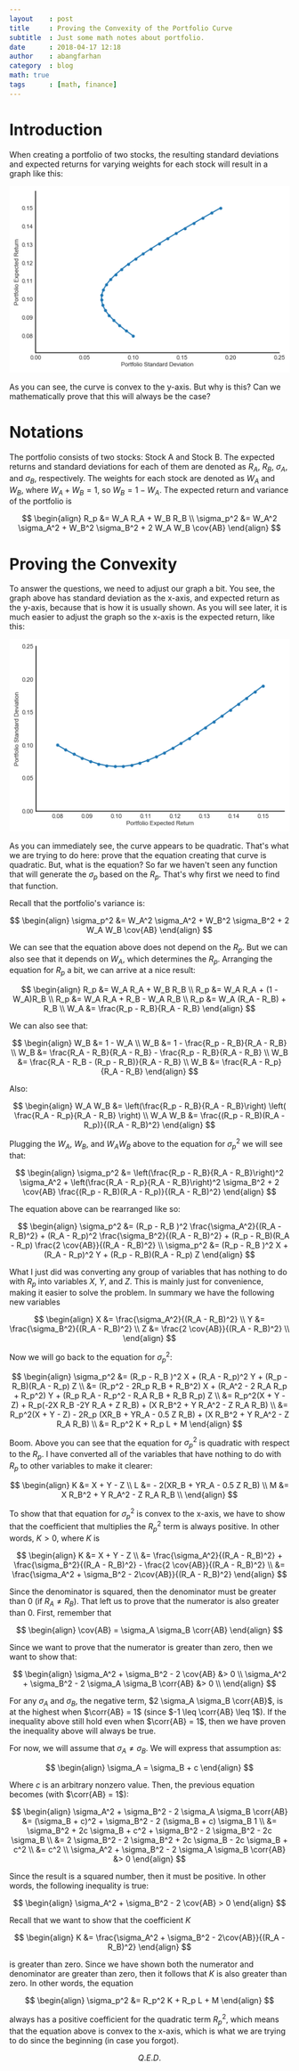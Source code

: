 ```yaml
---
layout    : post
title     : Proving the Convexity of the Portfolio Curve
subtitle  : Just some math notes about portfolio.
date      : 2018-04-17 12:18
author    : abangfarhan
category  : blog
math: true
tags      : [math, finance]
---
```


<div hidden>
$\newcommand{\cov}[1]{\text{COV} _ {#1}}$
$\newcommand{\corr}[1]{\rho _ {#1}}$
</div>

# Introduction

When creating a portfolio of two stocks, the resulting standard deviations and expected returns for varying weights for each stock will result in a graph like this:

![portfolio curve](/img/2018-04-17-portfolio-convexity/00.png)

As you can see, the curve is convex to the y-axis. But why is this? Can we mathematically prove that this will always be the case?

# Notations

The portfolio consists of two stocks: Stock A and Stock B. The expected returns and standard deviations for each of them are denoted as $R_A$, $R_B$, $\sigma_A$, and $\sigma_B$, respectively. The weights for each stock are denoted as $W_A$ and $W_B$, where $W_A + W_B = 1$, so $W_B = 1 - W_A$. The expected return and variance of the portfolio is

$$
\begin{align}
R_p &= W_A R_A + W_B R_B \\
\sigma_p^2 &= W_A^2 \sigma_A^2 + W_B^2 \sigma_B^2 + 2 W_A W_B \cov{AB}
\end{align}
$$

# Proving the Convexity

To answer the questions, we need to adjust our graph a bit. You see, the graph above has standard deviation as the x-axis, and expected return as the y-axis, because that is how it is usually shown. As you will see later, it is much easier to adjust the graph so the x-axis is the expected return, like this:

![portfolio curve modified](/img/2018-04-17-portfolio-convexity/01.png)

As you can immediately see, the curve appears to be quadratic. That's what we are trying to do here: prove that the equation creating that curve is quadratic.  But, what is the equation? So far we haven't seen any function that will generate the $\sigma_p$ based on the $R_p$. That's why first we need to find that function.

Recall that the portfolio's variance is:

$$
\begin{align}
\sigma_p^2 &= W_A^2 \sigma_A^2 + W_B^2 \sigma_B^2 + 2 W_A W_B \cov{AB}
\end{align}
$$

We can see that the equation above does not depend on the $R_p$. But we can also see that it depends on $W_A$, which determines the $R_p$. Arranging the equation for $R_p$ a bit, we can arrive at a nice result:

$$
\begin{align}
R_p &= W_A R_A + W_B R_B \\
R_p &= W_A R_A + (1 - W_A)R_B \\
R_p &= W_A R_A + R_B - W_A R_B \\
R_p &= W_A (R_A - R_B) + R_B \\
W_A &= \frac{R_p - R_B}{R_A - R_B}
\end{align}
$$

We can also see that:

$$
\begin{align}
W_B &= 1 - W_A \\
W_B &= 1 - \frac{R_p - R_B}{R_A - R_B} \\
W_B &= \frac{R_A - R_B}{R_A - R_B} - \frac{R_p - R_B}{R_A - R_B} \\
W_B &= \frac{R_A - R_B - (R_p - R_B)}{R_A - R_B} \\
W_B &= \frac{R_A - R_p}{R_A - R_B}
\end{align}
$$

Also:

$$
\begin{align}
W_A W_B &= \left(\frac{R_p - R_B}{R_A - R_B}\right) \left( \frac{R_A - R_p}{R_A - R_B} \right) \\
W_A W_B &= \frac{(R_p - R_B)(R_A - R_p)}{(R_A - R_B)^2}
\end{align}
$$

Plugging the $W_A$, $W_B$, and $W_A W_B$ above to the equation for $\sigma_p^2$ we will see that:

$$
\begin{align}
\sigma_p^2 &= \left(\frac{R_p - R_B}{R_A - R_B}\right)^2 \sigma_A^2 +
\left(\frac{R_A - R_p}{R_A - R_B}\right)^2 \sigma_B^2 +
2 \cov{AB} \frac{(R_p - R_B)(R_A - R_p)}{(R_A - R_B)^2}
\end{align}
$$

The equation above can be rearranged like so:

$$
\begin{align}
\sigma_p^2 &= (R_p - R_B )^2 \frac{\sigma_A^2}{(R_A - R_B)^2} +
(R_A - R_p)^2 \frac{\sigma_B^2}{(R_A - R_B)^2} +
(R_p - R_B)(R_A - R_p) \frac{2 \cov{AB}}{(R_A - R_B)^2} \\
\sigma_p^2 &= (R_p - R_B )^2 X +
(R_A - R_p)^2 Y +
(R_p - R_B)(R_A - R_p) Z
\end{align}
$$

What I just did was converting any group of variables that has nothing to do with $R_p$ into variables $X$, $Y$, and $Z$. This is mainly just for convenience, making it easier to solve the problem. In summary we have the following new variables

$$
\begin{align}
X &= \frac{\sigma_A^2}{(R_A - R_B)^2} \\
Y &= \frac{\sigma_B^2}{(R_A - R_B)^2} \\
Z &= \frac{2 \cov{AB}}{(R_A - R_B)^2} \\
\end{align}
$$

Now we will go back to the equation for $\sigma_p^2$:

$$
\begin{align}
\sigma_p^2 &= (R_p - R_B )^2 X +
(R_A - R_p)^2 Y +
(R_p - R_B)(R_A - R_p) Z \\
&= (R_p^2 - 2R_p R_B + R_B^2) X +
(R_A^2 - 2 R_A R_p + R_p^2) Y +
(R_p R_A - R_p^2 - R_A R_B + R_B R_p) Z \\
&= R_p^2(X + Y - Z) + R_p(-2X R_B -2Y R_A + Z R_B) + (X R_B^2 + Y R_A^2 - Z R_A R_B) \\
&= R_p^2(X + Y - Z) - 2R_p (XR_B + YR_A - 0.5 Z R_B) + (X R_B^2 + Y R_A^2 - Z R_A R_B) \\
&= R_p^2 K + R_p L + M
\end{align}
$$

Boom. Above you can see that the equation for $\sigma_p^2$ is quadratic with respect to the $R_p$. I have converted all of the variables that have nothing to do with $R_p$ to other variables to make it clearer:

$$
\begin{align}
K &= X + Y - Z \\
L &= - 2(XR_B + YR_A - 0.5 Z R_B) \\
M &= X R_B^2 + Y R_A^2 - Z R_A R_B \\
\end{align}
$$

To show that that equation for $\sigma_p^2$ is convex to the x-axis, we have to show that the coefficient that multiplies the $R_p^2$ term is always positive.  In other words, $K > 0$, where $K$ is

$$
\begin{align}
K &= X + Y - Z \\
&= 
\frac{\sigma_A^2}{(R_A - R_B)^2} +
\frac{\sigma_B^2}{(R_A - R_B)^2} -
\frac{2 \cov{AB}}{(R_A - R_B)^2} \\
&= \frac{\sigma_A^2 + \sigma_B^2 - 2\cov{AB}}{(R_A - R_B)^2}
\end{align}
$$

Since the denominator is squared, then the denominator must be greater than 0 (if $R_A \neq R_B$). That left us to prove that the numerator is also greater than 0. First, remember that

$$
\begin{align}
\cov{AB} = \sigma_A \sigma_B \corr{AB}
\end{align}
$$

Since we want to prove that the numerator is greater than zero, then we want to show that:

$$
\begin{align}
\sigma_A^2 + \sigma_B^2 - 2 \cov{AB} &> 0 \\
\sigma_A^2 + \sigma_B^2 - 2 \sigma_A \sigma_B \corr{AB} &> 0 \\
\end{align}
$$

For any $\sigma_A$ and $\sigma_B$, the negative term, $2 \sigma_A \sigma_B \corr{AB}$, is at the highest when $\corr{AB} = 1$ (since $-1 \leq \corr{AB} \leq 1$). If the inequality above still hold even when $\corr{AB} = 1$, then we have proven the inequality above will always be true.

For now, we will assume that $\sigma_A \neq \sigma_B$. We will express that assumption as:

$$
\begin{align}
\sigma_A = \sigma_B + c
\end{align}
$$

Where $c$ is an arbitrary nonzero value. Then, the previous equation becomes (with $\corr{AB} = 1$):

$$
\begin{align}
\sigma_A^2 + \sigma_B^2 - 2 \sigma_A \sigma_B \corr{AB} &=
(\sigma_B + c)^2 + \sigma_B^2 - 2 (\sigma_B + c) \sigma_B 1 \\
&= \sigma_B^2 + 2c \sigma_B + c^2 + \sigma_B^2 - 2 \sigma_B^2 - 2c \sigma_B \\
&= 2 \sigma_B^2 - 2 \sigma_B^2 + 2c \sigma_B - 2c \sigma_B + c^2 \\
&= c^2 \\
\sigma_A^2 + \sigma_B^2 - 2 \sigma_A \sigma_B \corr{AB} &> 0
\end{align}
$$

Since the result is a squared number, then it must be positive. In other words, the following inequality is true:

$$
\begin{align}
\sigma_A^2 + \sigma_B^2 - 2 \cov{AB} > 0
\end{align}
$$

Recall that we want to show that the coefficient $K$

$$
\begin{align}
K &= \frac{\sigma_A^2 + \sigma_B^2 - 2\cov{AB}}{(R_A - R_B)^2}
\end{align}
$$

is greater than zero. Since we have shown both the numerator and denominator are greater than zero, then it follows that $K$ is also greater than zero. In other words, the equation

$$
\begin{align}
\sigma_p^2 &= R_p^2 K + R_p L + M
\end{align}
$$

always has a positive coefficient for the quadratic term $R_p^2$, which means that the equation above is convex to the x-axis, which is what we are trying to do since the beginning (in case you forgot).

$$ Q. E. D. $$
